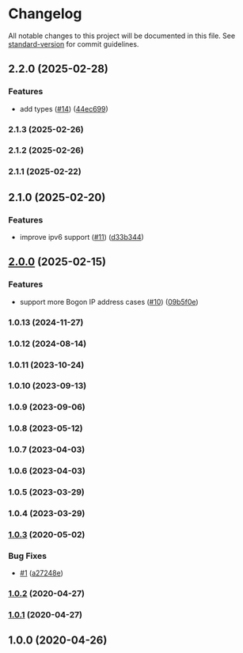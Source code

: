 # Changelog

All notable changes to this project will be documented in this file. See [standard-version](https://github.com/conventional-changelog/standard-version) for commit guidelines.

## 2.2.0 (2025-02-28)


### Features

* add types ([#14](https://github.com/Kikobeats/is-local-address/issues/14)) ([44ec699](https://github.com/Kikobeats/is-local-address/commit/44ec699561476265ff478333d98fd39a5f9a8728))

### 2.1.3 (2025-02-26)

### 2.1.2 (2025-02-26)

### 2.1.1 (2025-02-22)

## 2.1.0 (2025-02-20)


### Features

* improve ipv6 support ([#11](https://github.com/Kikobeats/is-local-address/issues/11)) ([d33b344](https://github.com/Kikobeats/is-local-address/commit/d33b344975d3eef0401b6c288c34b12e81b12642))

## [2.0.0](https://github.com/Kikobeats/is-local-address/compare/v1.0.13...v2.0.0) (2025-02-15)


### Features

* support more Bogon IP address cases ([#10](https://github.com/Kikobeats/is-local-address/issues/10)) ([09b5f0e](https://github.com/Kikobeats/is-local-address/commit/09b5f0e28c2e94b3a03b1923d0bfe11076079a36))

### 1.0.13 (2024-11-27)

### 1.0.12 (2024-08-14)

### 1.0.11 (2023-10-24)

### 1.0.10 (2023-09-13)

### 1.0.9 (2023-09-06)

### 1.0.8 (2023-05-12)

### 1.0.7 (2023-04-03)

### 1.0.6 (2023-04-03)

### 1.0.5 (2023-03-29)

### 1.0.4 (2023-03-29)

### [1.0.3](https://github.com/Kikobeats/is-local-address/compare/v1.0.2...v1.0.3) (2020-05-02)


### Bug Fixes

* [#1](https://github.com/Kikobeats/is-local-address/issues/1) ([a27248e](https://github.com/Kikobeats/is-local-address/commit/a27248e7b93c951612559f6f9ac469a72e32edb4))

### [1.0.2](https://github.com/Kikobeats/is-local-address/compare/v1.0.1...v1.0.2) (2020-04-27)

### [1.0.1](https://github.com/Kikobeats/is-local-address/compare/v1.0.0...v1.0.1) (2020-04-27)

## 1.0.0 (2020-04-26)

